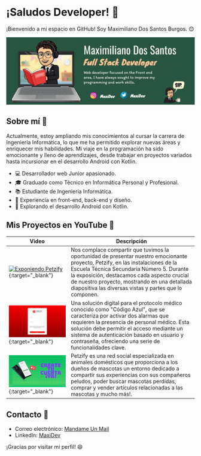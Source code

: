 # ¡Saludos Developer! 👋

¡Bienvenido a mi espacio en GitHub! Soy Maximiliano Dos Santos Burgos. 😊

[![Banner](https://github.com/Maximiliano17/Maximiliano17/blob/main/Untitled%20(31).png)](https://github.com/Maximiliano17)

## Sobre mí 🚀

Actualmente, estoy ampliando mis conocimientos al cursar la carrera de Ingeniería Informática, lo que me ha permitido explorar nuevas áreas y enriquecer mis habilidades. Mi viaje en la programación ha sido emocionante y lleno de aprendizajes, desde trabajar en proyectos variados hasta incursionar en el desarrollo Android con Kotlin.

- 💻 Desarrollador web Junior apasionado.
- 🎓 Graduado como Técnico en Informática Personal y Profesional.
- 📚 Estudiante de Ingeniería Informática.
- 🎨 Experiencia en front-end, back-end y diseño.
- 📱 Explorando el desarrollo Android con Kotlin.

## Mis Proyectos en YouTube 🎥

| Video | Descripción |
| --- | --- |
| [![Exponiendo Petzify](enlace-a-miniatura-1)](https://youtu.be/sd4FjQaW0-4?si=TUO17ob9NP3Eb_m9){:target="_blank"} | Nos complace compartir que tuvimos la oportunidad de presentar nuestro emocionante proyecto, Petzify, en las instalaciones de la Escuela Técnica Secundaria Número 5. Durante la exposición, destacamos cada aspecto crucial de nuestro proyecto, mostrando en una detallada diapositiva las diversas vistas y partes que lo componen. |
| [![Olimpiadas De informática](https://github.com/Maximiliano17/Maximiliano17/blob/main/%2300BF63%20(1).png)](https://www.youtube.com/watch?v=nyaAW60Vbw8){:target="_blank"} | Una solución digital para el protocolo médico conocido como "Código Azul", que se caracteriza por activar dos alarmas que requieren la presencia de personal médico. Esta solución debe permitir el acceso mediante un sistema de autenticación basado en usuario y contraseña, ofreciendo una serie de funcionalidades clave. |
| [![¿Que es petzify?](https://github.com/Maximiliano17/Maximiliano17/blob/main/%2300BF63.png)](https://youtu.be/CM9TmrkvC6I?si=IY-_ba2--T7wiKfm){:target="_blank"} | Petzify es una red social especializada en animales domésticos que proporciona a los dueños de mascotas un entorno dedicado a compartir sus experiencias con sus compañeros peludos, poder buscar mascotas perdidas, comprar y vender artículos relacionadas a las mascotas y mucho más!. |

## Contacto 📧

- Correo electrónico: [Mandame Un Mail](maxidossantosburgos@gmail.com)
- LinkedIn: [MaxiDev](https://www.linkedin.com/in/maximilianodossantos/)

¡Gracias por visitar mi perfil! 😄

